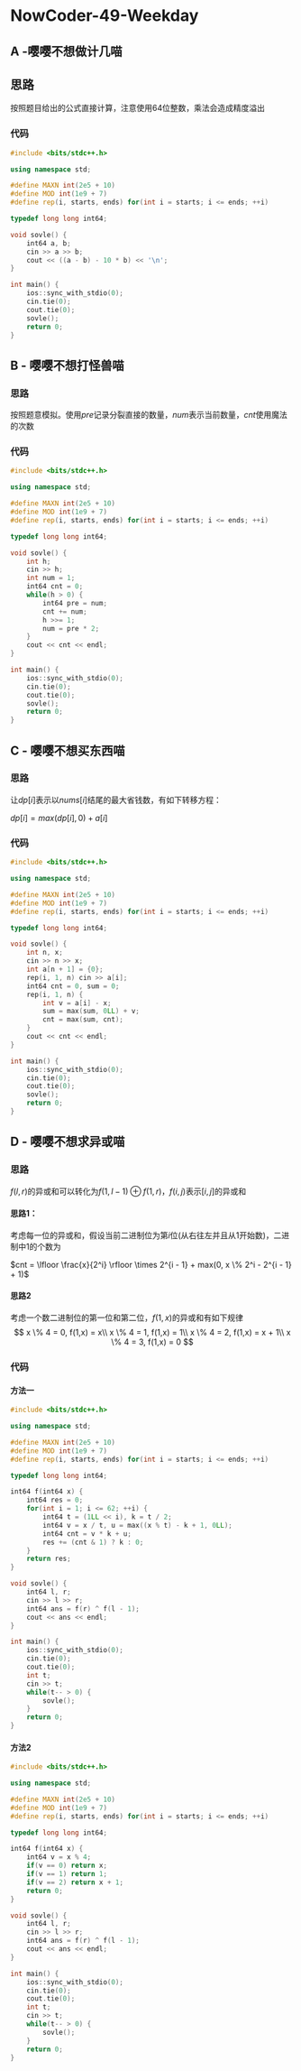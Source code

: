# NowCoder-49-Weekday

## **A -嘤嘤不想做计几喵**

## 思路

按照题目给出的公式直接计算，注意使用64位整数，乘法会造成精度溢出

### 代码

```c++
#include <bits/stdc++.h>

using namespace std;

#define MAXN int(2e5 + 10)
#define MOD int(1e9 + 7)
#define rep(i, starts, ends) for(int i = starts; i <= ends; ++i)

typedef long long int64;

void sovle() {
    int64 a, b;
    cin >> a >> b;
    cout << ((a - b) - 10 * b) << '\n';
}

int main() {
    ios::sync_with_stdio(0);
    cin.tie(0);
    cout.tie(0);
    sovle();
    return 0;
}
```



## **B - 嘤嘤不想打怪兽喵**

### 思路

按照题意模拟。使用$pre$记录分裂直接的数量，$num$表示当前数量，$cnt$使用魔法的次数

### 代码

```c++
#include <bits/stdc++.h>

using namespace std;

#define MAXN int(2e5 + 10)
#define MOD int(1e9 + 7)
#define rep(i, starts, ends) for(int i = starts; i <= ends; ++i)

typedef long long int64;

void sovle() {
    int h;
    cin >> h;
    int num = 1;
    int64 cnt = 0;
    while(h > 0) {
        int64 pre = num;
        cnt += num;
        h >>= 1;
        num = pre * 2;
    }
    cout << cnt << endl;
}

int main() {
    ios::sync_with_stdio(0);
    cin.tie(0);
    cout.tie(0);
    sovle();
    return 0;
}
```


## **C - 嘤嘤不想买东西喵**

### 思路

让$dp[i]$表示以$nums[i]$结尾的最大省钱数，有如下转移方程：

$dp[i] = max(dp[i], 0) + a[i]$


### 代码

```c++
#include <bits/stdc++.h>

using namespace std;

#define MAXN int(2e5 + 10)
#define MOD int(1e9 + 7)
#define rep(i, starts, ends) for(int i = starts; i <= ends; ++i)

typedef long long int64;

void sovle() {
    int n, x;
    cin >> n >> x;
    int a[n + 1] = {0};
    rep(i, 1, n) cin >> a[i];
    int64 cnt = 0, sum = 0;
    rep(i, 1, n) {
        int v = a[i] - x;
        sum = max(sum, 0LL) + v;
        cnt = max(sum, cnt);
    }
    cout << cnt << endl;
}

int main() {
    ios::sync_with_stdio(0);
    cin.tie(0);
    cout.tie(0);
    sovle();
    return 0;
}
```


## **D - 嘤嘤不想求异或喵**

### 思路

$f(l, r)$的异或和可以转化为$f(1, l - 1) \oplus f(1, r)$，$f(i, j)$表示$[i, j]$的异或和

#### 思路1：

考虑每一位的异或和，假设当前二进制位为第$i$位(从右往左并且从1开始数)，二进制中1的个数为

$cnt = \lfloor \frac{x}{2^i} \rfloor \times 2^{i - 1} + max(0, x \% 2^i - 2^{i - 1} + 1)$

#### 思路2

考虑一个数二进制位的第一位和第二位，$f(1, x)$的异或和有如下规律
$$
x \% 4 = 0, f(1,x) = x\\
x \% 4 = 1, f(1,x) = 1\\
x \% 4 = 2, f(1,x) = x + 1\\
x \% 4 = 3, f(1,x) = 0
$$


### 代码

#### 方法一

```c++
#include <bits/stdc++.h>

using namespace std;

#define MAXN int(2e5 + 10)
#define MOD int(1e9 + 7)
#define rep(i, starts, ends) for(int i = starts; i <= ends; ++i)

typedef long long int64;

int64 f(int64 x) {
    int64 res = 0;
    for(int i = 1; i <= 62; ++i) {
        int64 t = (1LL << i), k = t / 2;
        int64 v = x / t, u = max((x % t) - k + 1, 0LL);
        int64 cnt = v * k + u;
        res += (cnt & 1) ? k : 0;
    }
    return res;
}

void sovle() {
    int64 l, r;
    cin >> l >> r;
    int64 ans = f(r) ^ f(l - 1);
    cout << ans << endl;
}

int main() {
    ios::sync_with_stdio(0);
    cin.tie(0);
    cout.tie(0);
    int t;
    cin >> t;
    while(t-- > 0) {
        sovle();
    }
    return 0;
}
```

#### 方法2

```c++
#include <bits/stdc++.h>

using namespace std;

#define MAXN int(2e5 + 10)
#define MOD int(1e9 + 7)
#define rep(i, starts, ends) for(int i = starts; i <= ends; ++i)

typedef long long int64;

int64 f(int64 x) {
    int64 v = x % 4;
    if(v == 0) return x;
    if(v == 1) return 1;
    if(v == 2) return x + 1;
    return 0;
}

void sovle() {
    int64 l, r;
    cin >> l >> r;
    int64 ans = f(r) ^ f(l - 1);
    cout << ans << endl;
}

int main() {
    ios::sync_with_stdio(0);
    cin.tie(0);
    cout.tie(0);
    int t;
    cin >> t;
    while(t-- > 0) {
        sovle();
    }
    return 0;
}
```

